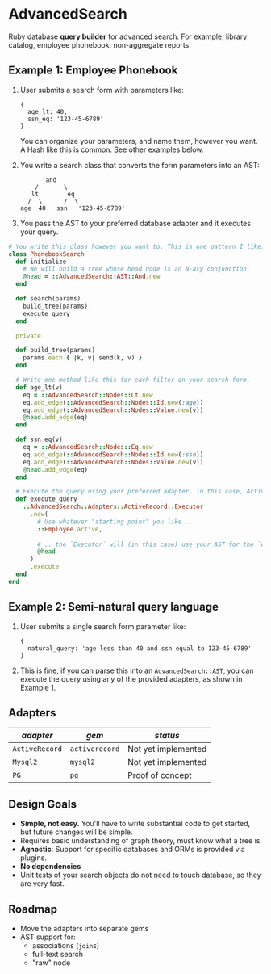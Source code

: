 # AdvancedSearch

Ruby database **query builder** for advanced search. For example, library
catalog, employee phonebook, non-aggregate reports.

## Example 1: Employee Phonebook

1. User submits a search form with parameters like:

    ```
    {
      age_lt: 40,
      ssn_eq: '123-45-6789'
    }
    ```

    You can organize your parameters, and name them, however you want. A Hash
    like this is common. See other examples below.

2. You write a search class that converts the form parameters into an AST:

    ```
           and
        /       \
       lt        eq
      /  \      /  \
    age  40   ssn   '123-45-6789'
    ```

3. You pass the AST to your preferred database adapter and it executes your query.

```ruby
# You write this class however you want to. This is one pattern I like.
class PhonebookSearch
  def initialize
    # We will build a tree whose head node is an N-ary conjunction.
    @head = ::AdvancedSearch::AST::And.new
  end

  def search(params)
    build_tree(params)
    execute_query
  end

  private

  def build_tree(params)
    params.each { |k, v| send(k, v) }
  end

  # Write one method like this for each filter on your search form.
  def age_lt(v)
    eq = ::AdvancedSearch::Nodes::Lt.new
    eq.add_edge(::AdvancedSearch::Nodes::Id.new(:age))
    eq.add_edge(::AdvancedSearch::Nodes::Value.new(v))
    @head.add_edge(eq)
  end

  def ssn_eq(v)
    eq = ::AdvancedSearch::Nodes::Eq.new
    eq.add_edge(::AdvancedSearch::Nodes::Id.new(:ssn))
    eq.add_edge(::AdvancedSearch::Nodes::Value.new(v))
    @head.add_edge(eq)
  end

  # Execute the query using your preferred adapter, in this case, ActiveRecord.
  def execute_query
    ::AdvancedSearch::Adapters::ActiveRecord::Executor
      .new(
        # Use whatever "starting point" you like ..
        ::Employee.active,
        
        # .. the `Executor` will (in this case) use your AST for the `where` clause.
        @head
      )
      .execute
  end
end
```

## Example 2: Semi-natural query language

1. User submits a single search form parameter like:

    ```
    {
      natural_query: 'age less than 40 and ssn equal to 123-45-6789'
    }
    ```

2. This is fine, if you can parse this into an `AdvancedSearch::AST`, you can
  execute the query using any of the provided adapters, as shown in Example 1.

## Adapters

| *adapter*      | *gem*          | *status*            |
| -------------- | -------------- | ------------------- |
| `ActiveRecord` | `activerecord` | Not yet implemented |
| `Mysql2`       | `mysql2`       | Not yet implemented |
| `PG`           | `pg`           | Proof of concept    |

## Design Goals

- **Simple, not easy.** You'll have to write substantial code to get started,
  but future changes will be simple.
- Requires basic understanding of graph theory, must know what a tree is.
- **Agnostic**: Support for specific databases and ORMs is provided via plugins.
- **No dependencies**
- Unit tests of your search objects do not need to touch database, so they
  are very fast.

## Roadmap

- Move the adapters into separate gems
- AST support for:
  - associations (`join`s)
  - full-text search
  - "raw" node
